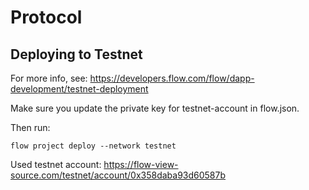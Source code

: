 # Protocol

## Deploying to Testnet

For more info, see: https://developers.flow.com/flow/dapp-development/testnet-deployment

Make sure you update the private key for testnet-account in flow.json.

Then run:
```
flow project deploy --network testnet
```

Used testnet account: https://flow-view-source.com/testnet/account/0x358daba93d60587b
